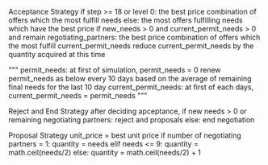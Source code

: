 Acceptance Strategy
  if step >= 18 or level 0:
    the best price combination of offers which the most fulfill needs
  else:
    the most offers fulfilling needs which have the best price
    if new_needs > 0 and current_permit_needs > 0 and remain regotiating_partners:
      the best price combination of offers which the most fulfill current_permit_needs
      reduce current_permit_needs by the quantity acquired at this time

  """
  permit_needs: 
    at first of simulation, permit_needs = 0
    renew permit_needs as below every 10 days based on the average of remaining final needs for the last 10 day
  current_permit_needs:
    at first of each days, current_permit_needs = permit_needs
  """

Reject and End Strategy
  after deciding apceptance, 
  if new needs > 0 or remaining negotiating partners:
    reject and proposals
  else:
    end negotiation

Proposal Strategy
  unit_price = best unit price
  if number of negotiating partners = 1:
    quantity = needs
  elif needs <= 9:
    quantity = math.ceil(needs/2)
  else:
    quantity = math.ceil(needs/2) + 1
